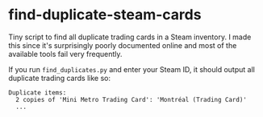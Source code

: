 # find-duplicate-steam-cards

Tiny script to find all duplicate trading cards in a Steam inventory. I made this since it's surprisingly poorly
documented online and most of the available tools fail very frequently.

If you run `find_duplicates.py` and enter your Steam ID, it should output all duplicate trading cards like so:

```
Duplicate items:
  2 copies of 'Mini Metro Trading Card': 'Montréal (Trading Card)'
  ...
```
